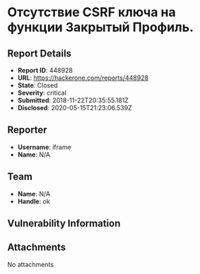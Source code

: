 # Отсутствие CSRF ключа на функции Закрытый Профиль.

## Report Details
- **Report ID**: 448928
- **URL**: https://hackerone.com/reports/448928
- **State**: Closed
- **Severity**: critical
- **Submitted**: 2018-11-22T20:35:55.181Z
- **Disclosed**: 2020-05-15T21:23:06.539Z

## Reporter
- **Username**: iframe
- **Name**: N/A

## Team
- **Name**: N/A
- **Handle**: ok

## Vulnerability Information


## Attachments
No attachments
